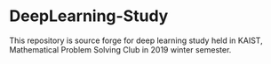 # DeepLearning-Study
This repository is source forge for deep learning study held in KAIST, Mathematical Problem Solving Club in 2019 winter semester.
